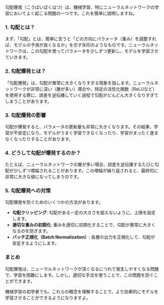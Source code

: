 
勾配爆発（こうばいばくはつ）は、機械学習、特にニューラルネットワークの学習においてよく起こる問題の一つです。これを簡単に説明しますね。

### 1. 勾配とは？
まず、「勾配」とは、簡単に言うと「どの方向にパラメータ（重み）を調整すれば、モデルの予測が良くなるか」を示す矢印のようなものです。ニューラルネットワークは、この勾配を使ってパラメータを少しずつ更新し、モデルを学習させていきます。

### 2. 勾配爆発とは？
「勾配爆発」は、勾配が異常に大きくなりすぎる現象を指します。ニューラルネットワークが非常に深い（層が多い）場合や、特定の活性化関数（ReLUなど）を使用する際に、誤差を逆伝播していく過程で勾配がどんどん大きくなりすぎてしまうことがあります。

### 3. 勾配爆発の影響
勾配が爆発すると、パラメータの更新量も非常に大きくなります。その結果、学習が不安定になり、モデルがうまく学習できなくなったり、学習がまったく進まなくなったりすることがあります。

### 4. どうして勾配が爆発するのか？
たとえば、ニューラルネットワークの層が多い場合、誤差を逆伝播するたびに勾配が少しずつ増幅されることがあります。この増幅が繰り返されると、最終的に非常に大きな値になってしまうのです。

### 5. 勾配爆発への対策
勾配爆発を防ぐためのいくつかの方法があります。

- **勾配クリッピング**: 勾配がある一定の大きさを超えないように、上限を設定します。
- **適切な重みの初期化**: 重みを適切に初期化することで、勾配が異常に大きくなるのを防ぎます。
- **バッチ正規化（Batch Normalization）**: 各層の出力を正規化して、勾配が安定するようにします。

### まとめ
勾配爆発は、ニューラルネットワークが深くなるにつれて発生しやすくなる問題で、学習を困難にします。しかし、適切な手法を使うことで、この問題を防ぐことができます。

機械学習の初学者でも、これらの概念を理解することで、より効果的にモデルを学習させることができるようになりますよ。